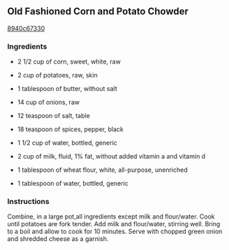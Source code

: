 ## Old Fashioned Corn and Potato Chowder

[8940c67330](http://www.food.com/recipe/old-fashioned-corn-and-potato-chowder-32142)

### Ingredients

 - 2 1/2 cup of corn, sweet, white, raw

 - 2 cup of potatoes, raw, skin

 - 1 tablespoon of butter, without salt

 - 14 cup of onions, raw

 - 12 teaspoon of salt, table

 - 18 teaspoon of spices, pepper, black

 - 1 1/2 cup of water, bottled, generic

 - 2 cup of milk, fluid, 1% fat, without added vitamin a and vitamin d

 - 1 tablespoon of wheat flour, white, all-purpose, unenriched

 - 1 tablespoon of water, bottled, generic

### Instructions

Combine, in a large pot,all ingredients except milk and flour/water. Cook until potatoes are fork tender. Add milk and flour/water, stirring well. Bring to a boil and allow to cook for 10 minutes. Serve with chopped green onion and shredded cheese as a garnish.